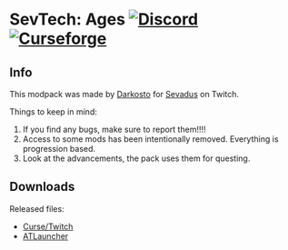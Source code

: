 # SevTech: Ages [![Discord][discordImg]][discordLink] [![Curseforge][curseImg]][curseLink]

## Info
This modpack was made by [Darkosto](https://www.twitch.tv/darkosto) for [Sevadus](https://www.twitch.tv/sevadus) on Twitch.  

Things to keep in mind:

1. If you find any bugs, make sure to report them!!!!
2. Access to some mods has been intentionally removed.  Everything is progression based.
3. Look at the advancements, the pack uses them for questing. 

## Downloads
Released files: 
- [Curse/Twitch](https://minecraft.curseforge.com/projects/sevtech-ages)
- [ATLauncher](https://www.atlauncher.com/pack/SevTechAges)

[discordImg]: https://img.shields.io/discord/102860784329052160.svg?colorB=7289DA&logo=data%3Aimage%2Fpng%3Bbase64%2CiVBORw0KGgoAAAANSUhEUgAAAHYAAABWAgMAAABnZYq0AAAACVBMVEUAAB38%2FPz%2F%2F%2F%2Bm8P%2F9AAAAAXRSTlMAQObYZgAAAAFiS0dEAIgFHUgAAAAJcEhZcwAACxMAAAsTAQCanBgAAAAHdElNRQfhBxwQJhxy2iqrAAABoElEQVRIx7WWzdGEIAyGgcMeKMESrMJ6rILZCiiBg4eYKr%2Fd1ZAfgXFm98sJfAyGNwno3G9sLucgYGpQ4OGVRxQTREMDZjF7ILSWjoiHo1n%2BE03Aw8p7CNY5IhkYd%2F%2F6MtO3f8BNhR1QWnarCH4tr6myl0cWgUVNcfMcXACP1hKrGMt8wcAyxide7Ymcgqale7hN6846uJCkQxw6GG7h2MH4Czz3cLqD1zHu0VOXMfZjHLoYvsdd0Q7ZvsOkafJ1P4QXxrWFd14wMc60h8JKCbyQvImzlFjyGoZTKzohwWR2UzSONHhYXBQOaKKsySsahwGGDnb%2FiYPJw22sCqzirSULYy1qtHhXGbtgrM0oagBV4XiTJok3GoLoDNH8ooTmBm7ZMsbpFzi2bgPGoXWXME6XT%2BRJ4GLddxJ4PpQy7tmfoU2HPN6cKg%2BledKHBKlF8oNSt5w5g5o8eXhu1IOlpl5kGerDxIVT%2BztzKepulD8utXqpChamkzzuo7xYGk%2FkpSYuviLXun5bzdRf0Krejzqyz7Z3p0I1v2d6HmA07dofmS48njAiuMgAAAAASUVORK5CYII%3D

[discordLink]: https://discord.gg/darkosto

[curseImg]: http://cf.way2muchnoise.eu/268208.svg

[curseLink]: https://minecraft.curseforge.com/projects/sevtech-ages
